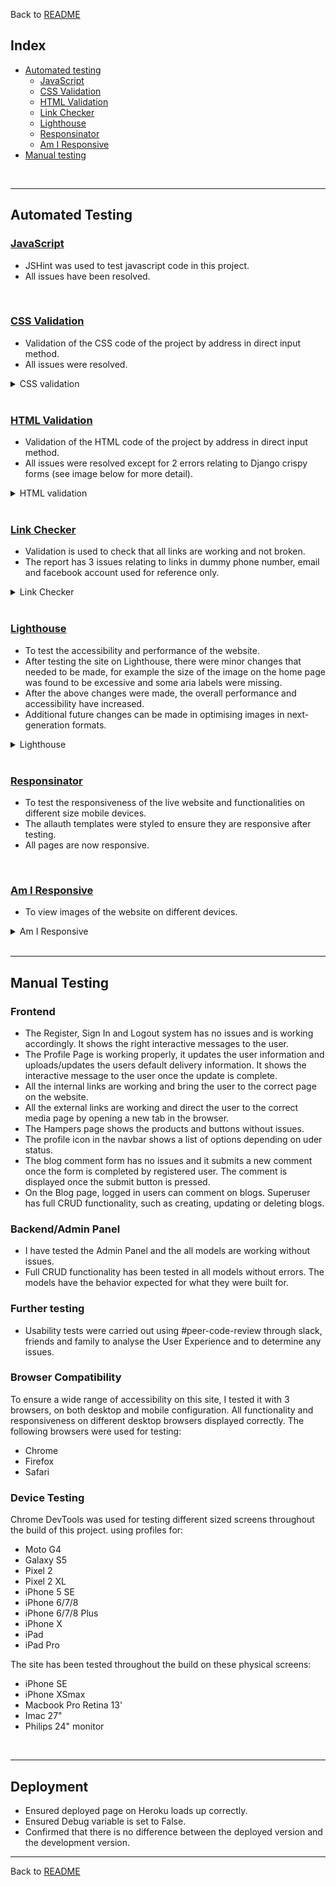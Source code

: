 Back to [README](README.md)

## Index

* [Automated testing](#automated-testing)
  * [JavaScript](#javascript)
  * [CSS Validation](#css-validation)
  * [HTML Validation](#html-validation)
  * [Link Checker](#link-checker) 
  * [Lighthouse](#lighthouse)
  * [Responsinator](#responsinator)
  * [Am I Responsive](#am-i-responsive)
* [Manual testing](#manual-testing)

<br>
<hr>

## Automated Testing

### [JavaScript](https://jshint.com/)
- JSHint was used to test javascript code in this project. 
- All issues have been resolved. 
<br>

### [CSS Validation](https://jigsaw.w3.org/css-validator/)
- Validation of the CSS code of the project by address in direct input method.
- All issues were resolved.
<details>
<summary>CSS validation</summary>

![CSS Validation](/readme_assets/images/css-validation.png)
</details>
<br>

### [HTML Validation](https://validator.w3.org/)
- Validation of the HTML code of the project by address in direct input method.
- All issues were resolved except for 2 errors relating to Django crispy forms (see image below for more detail).
<details>
<summary>HTML validation</summary>

![HTML Validation](/readme_assets/images/html_validated.png)
</details>
<br>

### [Link Checker](https://validator.w3.org/checklink)
- Validation is used to check that all links are working and not broken. 
- The report has 3 issues relating to links in dummy phone number, email and facebook account used for reference only.
<details>
<summary>Link Checker</summary>

![Link Checker](/readme_assets/images/links_validated.png)
</details>
<br>

### [Lighthouse](https://developer.chrome.com/docs/lighthouse/overview/)
- To test the accessibility and performance of the website. 
- After testing the site on Lighthouse, there were minor changes that needed to be made, for example the size of the image on the home page was found to be excessive and some aria labels were missing.
- After the above changes were made, the overall performance and accessibility have increased. 
- Additional future changes can be made in optimising images in next-generation formats.
<details>
<summary>Lighthouse</summary>

![Lighthouse](/readme_assets/images/lighthouse.png)
</details>
<br>

### [Responsinator](http://www.responsinator.com/)
- To test the responsiveness of the live website and functionalities on different size mobile devices.
- The allauth templates were styled to ensure they are responsive after testing.
- All pages are now responsive.
<br>

### [Am I Responsive](http://ami.responsivedesign.is/)
- To view images of the website on different devices.
<details>
<summary>Am I Responsive</summary>

![Am I Responsive](/readme_assets/images/responsive.png)
</details>

<br>
<hr>

## Manual Testing
### Frontend
* The Register, Sign In and Logout system has no issues and is working accordingly. It shows the right 
  interactive messages to the user.
* The Profile Page is working properly, it updates the user information and uploads/updates the 
  users default delivery information. It shows the interactive message to the user once the update is complete.
* All the internal links are working and bring the user to the correct page on the website.
* All the external links are working and direct the user to the correct media page by 
  opening a new tab in the browser.
* The Hampers page shows the products and buttons without issues.
* The profile icon in the navbar shows a list of options depending on uder status.
* The blog comment form has no issues and it submits a new comment once the form is completed by 
  registered user. The comment is displayed once the submit button is pressed. 
* On the Blog page, logged in users can comment on blogs. Superuser has full CRUD functionality, such as creating, updating or deleting blogs.

### Backend/Admin Panel
* I have tested the Admin Panel and the all models are working without issues.  
* Full CRUD functionality has been tested in all models without errors. The models have the behavior expected for what they were built for.


### Further testing
- Usability tests were carried out using #peer-code-review through slack, friends and family to analyse the User Experience and to determine any issues. 

### Browser Compatibility
To ensure a wide range of accessibility on this site, I tested it with 3 browsers, on both desktop and mobile configuration. All functionality and responsiveness on different desktop browsers displayed correctly. The following browsers were used for testing:
- Chrome
- Firefox 
- Safari

### Device Testing
Chrome DevTools was used for testing different sized screens throughout the build of this project. using profiles for:
- Moto G4
- Galaxy S5
- Pixel 2
- Pixel 2 XL
- iPhone 5 SE
- iPhone 6/7/8
- iPhone 6/7/8 Plus
- iPhone X
- iPad
- iPad Pro

The site has been tested throughout the build on these physical screens:
- iPhone SE
- iPhone XSmax
- Macbook Pro Retina 13'
- Imac 27"
- Philips 24" monitor

<br>
<hr>

## **Deployment**
- Ensured deployed page on Heroku loads up correctly.
- Ensured Debug variable is set to False.
- Confirmed that there is no difference between the deployed version and the development version.

<hr>

Back to [README](/README.md)